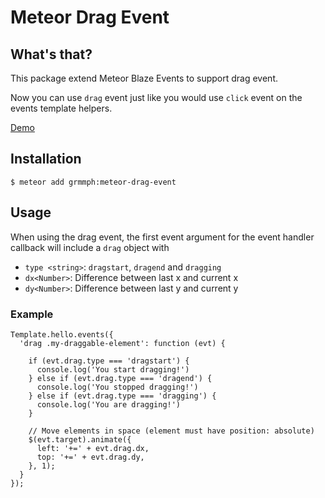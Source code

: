 # Meteor Drag Event

## What's that?

This package extend Meteor Blaze Events to support drag event.

Now you can use `drag` event just like you would use `click` event on the events template helpers.

[Demo](http://meteor-drag-event.meteor.com)

## Installation

`$ meteor add grmmph:meteor-drag-event`

## Usage

When using the drag event, the first event argument for the event handler callback will include a `drag` object with
 - `type <string>`: `dragstart`, `dragend` and `dragging`
 - `dx<Number>`: Difference between last x and current x
 - `dy<Number>`: Difference between last y and current y

### Example
```
Template.hello.events({
  'drag .my-draggable-element': function (evt) {

    if (evt.drag.type === 'dragstart') {
      console.log('You start dragging!')
    } else if (evt.drag.type === 'dragend') {
      console.log('You stopped dragging!')
    } else if (evt.drag.type === 'dragging') {
      console.log('You are dragging!')
    }

    // Move elements in space (element must have position: absolute)
    $(evt.target).animate({
      left: '+=' + evt.drag.dx,
      top: '+=' + evt.drag.dy,
    }, 1);
  }
});
```
